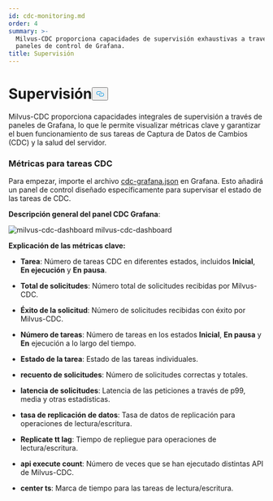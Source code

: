 ```yaml
---
id: cdc-monitoring.md
order: 4
summary: >-
  Milvus-CDC proporciona capacidades de supervisión exhaustivas a través de los
  paneles de control de Grafana.
title: Supervisión
---
```

<h1 id="Monitoring" class="common-anchor-header">Supervisión<button data-href="#Monitoring" class="anchor-icon" translate="no">
      <svg translate="no"
        aria-hidden="true"
        focusable="false"
        height="20"
        version="1.1"
        viewBox="0 0 16 16"
        width="16"
      >
        <path
          fill="#0092E4"
          fill-rule="evenodd"
          d="M4 9h1v1H4c-1.5 0-3-1.69-3-3.5S2.55 3 4 3h4c1.45 0 3 1.69 3 3.5 0 1.41-.91 2.72-2 3.25V8.59c.58-.45 1-1.27 1-2.09C10 5.22 8.98 4 8 4H4c-.98 0-2 1.22-2 2.5S3 9 4 9zm9-3h-1v1h1c1 0 2 1.22 2 2.5S13.98 12 13 12H9c-.98 0-2-1.22-2-2.5 0-.83.42-1.64 1-2.09V6.25c-1.09.53-2 1.84-2 3.25C6 11.31 7.55 13 9 13h4c1.45 0 3-1.69 3-3.5S14.5 6 13 6z"
        ></path>
      </svg>
    </button></h1><p>Milvus-CDC proporciona capacidades integrales de supervisión a través de paneles de Grafana, lo que le permite visualizar métricas clave y garantizar el buen funcionamiento de sus tareas de Captura de Datos de Cambios (CDC) y la salud del servidor.</p>
<h3 id="Metrics-for-CDC-tasks" class="common-anchor-header">Métricas para tareas CDC</h3><p>Para empezar, importe el archivo <a href="https://github.com/zilliztech/milvus-cdc/blob/main/server/configs/cdc-grafana.json">cdc-grafana.json</a> en Grafana. Esto añadirá un panel de control diseñado específicamente para supervisar el estado de las tareas de CDC.</p>
<p><strong>Descripción general del panel CDC Grafana</strong>:</p>
<p>
  
   <span class="img-wrapper"> <img translate="no" src="/docs/v2.6.x/assets/milvus-cdc-dashboard.png" alt="milvus-cdc-dashboard" class="doc-image" id="milvus-cdc-dashboard" />
   </span> <span class="img-wrapper"> <span>milvus-cdc-dashboard</span> </span></p>
<p><strong>Explicación de las métricas clave:</strong></p>
<ul>
<li><p><strong>Tarea</strong>: Número de tareas CDC en diferentes estados, incluidos <strong>Inicial</strong>, <strong>En ejecución</strong> y <strong>En pausa</strong>.</p></li>
<li><p><strong>Total de solicitudes</strong>: Número total de solicitudes recibidas por Milvus-CDC.</p></li>
<li><p><strong>Éxito de la solicitud</strong>: Número de solicitudes recibidas con éxito por Milvus-CDC.</p></li>
<li><p><strong>Número de tareas</strong>: Número de tareas en los estados <strong>Inicial</strong>, <strong>En pausa</strong> y <strong>En</strong> ejecución a lo largo del tiempo.</p></li>
<li><p><strong>Estado de la tarea</strong>: Estado de las tareas individuales.</p></li>
<li><p><strong>recuento de solicitudes</strong>: Número de solicitudes correctas y totales.</p></li>
<li><p><strong>latencia de solicitudes</strong>: Latencia de las peticiones a través de p99, media y otras estadísticas.</p></li>
<li><p><strong>tasa de replicación de datos</strong>: Tasa de datos de replicación para operaciones de lectura/escritura.</p></li>
<li><p><strong>Replicate tt lag</strong>: Tiempo de repliegue para operaciones de lectura/escritura.</p></li>
<li><p><strong>api execute count</strong>: Número de veces que se han ejecutado distintas API de Milvus-CDC.</p></li>
<li><p><strong>center ts</strong>: Marca de tiempo para las tareas de lectura/escritura.</p></li>
</ul>
